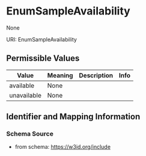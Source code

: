 # EnumSampleAvailability

None

URI: EnumSampleAvailability

## Permissible Values

| Value | Meaning | Description | Info |
| --- | --- | --- | --- |
| available | None |  | |
| unavailable | None |  | |


## Identifier and Mapping Information







### Schema Source


* from schema: https://w3id.org/include



